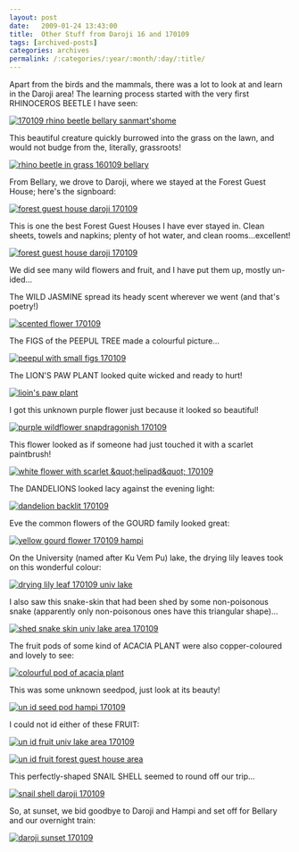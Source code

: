 ```yaml
---
layout: post
date:	2009-01-24 13:43:00
title:  Other Stuff from Daroji 16 and 170109
tags: [archived-posts]
categories: archives
permalink: /:categories/:year/:month/:day/:title/
---
```

Apart from the birds and the mammals, there was a lot to look at and learn in the Daroji area! The learning process started with the very first RHINOCEROS BEETLE I have seen:


<a href="http://s297.photobucket.com/albums/mm205/depontis/?action=view&amp;current=IMG_6005.jpg" target="_blank"><img src="http://i297.photobucket.com/albums/mm205/depontis/IMG_6005.jpg" border="0" alt="170109 rhino beetle bellary sanmart&#39;shome"></a>

<lj-cut text="more under the cut">


This beautiful creature quickly burrowed into the grass on the lawn, and would not budge from the, literally, grassroots!


<a href="http://s297.photobucket.com/albums/mm205/depontis/?action=view&amp;current=IMG_6011-1.jpg" target="_blank"><img src="http://i297.photobucket.com/albums/mm205/depontis/IMG_6011-1.jpg" border="0" alt="rhino beetle in grass 160109 bellary"></a>


From Bellary, we drove to Daroji, where we stayed at the Forest Guest House; here's the signboard:

<a href="http://s297.photobucket.com/albums/mm205/depontis/?action=view&amp;current=IMG_6269.jpg" target="_blank"><img src="http://i297.photobucket.com/albums/mm205/depontis/IMG_6269.jpg" border="0" alt="forest guest house daroji 170109"></a>

This is one the best Forest Guest Houses I have ever stayed in. Clean sheets, towels and napkins; plenty of hot water, and clean rooms...excellent!


<a href="http://s297.photobucket.com/albums/mm205/depontis/?action=view&amp;current=IMG_6269.jpg" target="_blank"><img src="http://i297.photobucket.com/albums/mm205/depontis/IMG_6269.jpg" border="0" alt="forest guest house daroji 170109"></a>

We did see many wild flowers and fruit, and I have put them up, mostly un-ided...

The WILD JASMINE spread its heady scent wherever we went (and that's poetry!)


<a href="http://s297.photobucket.com/albums/mm205/depontis/?action=view&amp;current=IMG_6223-1.jpg" target="_blank"><img src="http://i297.photobucket.com/albums/mm205/depontis/IMG_6223-1.jpg" border="0" alt="scented flower 170109"></a>


The FIGS of the PEEPUL TREE made a colourful picture...

<a href="http://s297.photobucket.com/albums/mm205/depontis/?action=view&amp;current=IMG_6220.jpg" target="_blank"><img src="http://i297.photobucket.com/albums/mm205/depontis/IMG_6220.jpg" border="0" alt="peepul with small figs 170109"></a>


The LION'S PAW PLANT looked quite wicked and ready to hurt!


<a href="http://s297.photobucket.com/albums/mm205/depontis/?action=view&amp;current=IMG_6242.jpg" target="_blank"><img src="http://i297.photobucket.com/albums/mm205/depontis/IMG_6242.jpg" border="0" alt="lioin&#39;s paw plant"></a>


I got this unknown purple flower just because it looked so beautiful!


<a href="http://s297.photobucket.com/albums/mm205/depontis/?action=view&amp;current=IMG_6246-1.jpg" target="_blank"><img src="http://i297.photobucket.com/albums/mm205/depontis/IMG_6246-1.jpg" border="0" alt="purple wildflower snapdragonish 170109"></a>

This flower looked as if someone had just touched it with a scarlet paintbrush!

<a href="http://s297.photobucket.com/albums/mm205/depontis/?action=view&amp;current=IMG_6262-1.jpg" target="_blank"><img src="http://i297.photobucket.com/albums/mm205/depontis/IMG_6262-1.jpg" border="0" alt="white flower with scarlet &amp;quot;helipad&amp;quot; 170109"></a>

The DANDELIONS looked lacy against the evening light:

<a href="http://s297.photobucket.com/albums/mm205/depontis/?action=view&amp;current=IMG_6267.jpg" target="_blank"><img src="http://i297.photobucket.com/albums/mm205/depontis/IMG_6267.jpg" border="0" alt="dandelion backlit 170109"></a>

Eve the common flowers of the GOURD family looked great:


<a href="http://s297.photobucket.com/albums/mm205/depontis/?action=view&amp;current=IMG_6483-1.jpg" target="_blank"><img src="http://i297.photobucket.com/albums/mm205/depontis/IMG_6483-1.jpg" border="0" alt="yellow gourd flower 170109 hampi"></a>

On the University (named after Ku Vem Pu) lake, the drying lily leaves took on this wonderful colour:

<a href="http://s297.photobucket.com/albums/mm205/depontis/?action=view&amp;current=IMG_6326.jpg" target="_blank"><img src="http://i297.photobucket.com/albums/mm205/depontis/IMG_6326.jpg" border="0" alt="drying lily leaf 170109 univ lake"></a>


I also saw this snake-skin that had been shed by some non-poisonous snake (apparently only non-poisonous ones have this triangular shape)...


<a href="http://s297.photobucket.com/albums/mm205/depontis/?action=view&amp;current=IMG_6323.jpg" target="_blank"><img src="http://i297.photobucket.com/albums/mm205/depontis/IMG_6323.jpg" border="0" alt="shed snake skin univ lake area 170109"></a>

The fruit pods of some kind of ACACIA PLANT were also copper-coloured and lovely to see:

<a href="http://s297.photobucket.com/albums/mm205/depontis/?action=view&amp;current=IMG_6235-1.jpg" target="_blank"><img src="http://i297.photobucket.com/albums/mm205/depontis/IMG_6235-1.jpg" border="0" alt="colourful pod of acacia plant"></a>


This was some unknown seedpod, just look at its beauty!


<a href="http://s297.photobucket.com/albums/mm205/depontis/?action=view&amp;current=IMG_6484.jpg" target="_blank"><img src="http://i297.photobucket.com/albums/mm205/depontis/IMG_6484.jpg" border="0" alt="un id seed pod hampi 170109"></a>


I could not id either of these FRUIT:

<a href="http://s297.photobucket.com/albums/mm205/depontis/?action=view&amp;current=IMG_6309.jpg" target="_blank"><img src="http://i297.photobucket.com/albums/mm205/depontis/IMG_6309.jpg" border="0" alt="un id fruit univ lake area 170109"></a>


<a href="http://s297.photobucket.com/albums/mm205/depontis/?action=view&amp;current=IMG_1302.jpg" target="_blank"><img src="http://i297.photobucket.com/albums/mm205/depontis/IMG_1302.jpg" border="0" alt="un id fruit forest guest house area"></a>




</lj-cut>


This perfectly-shaped SNAIL SHELL seemed to round off our trip...

<a href="http://s297.photobucket.com/albums/mm205/depontis/?action=view&amp;current=IMG_6253.jpg" target="_blank"><img src="http://i297.photobucket.com/albums/mm205/depontis/IMG_6253.jpg" border="0" alt="snail shell daroji 170109"></a>


So, at sunset, we bid goodbye to Daroji and Hampi and set off for Bellary and our overnight train:

<a href="http://s297.photobucket.com/albums/mm205/depontis/?action=view&amp;current=IMG_6209.jpg" target="_blank"><img src="http://i297.photobucket.com/albums/mm205/depontis/IMG_6209.jpg" border="0" alt="daroji sunset 170109"></a>
